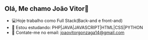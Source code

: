## Olá, Me chamo João Vitor👋

- 💻Hoje trabalho como Full Stack(Back-and e front-and)
- 🚀 Estou estudando: PHP|JAVA|JAVASCRIPT|HTML|CSS|PYTHON
- 👯 Contate-me no email: joaovitorgonzaga14@gmail.com

<div>
  <a href="
</div>
